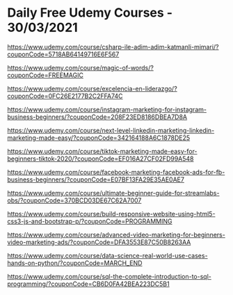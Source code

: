 # Daily Free Udemy Courses - 30/03/2021

https://www.udemy.com/course/csharp-ile-adim-adim-katmanli-mimari/?couponCode=5718AB64149716E6F567
https://www.udemy.com/course/magic-of-words/?couponCode=FREEMAGIC
https://www.udemy.com/course/excelencia-en-liderazgo/?couponCode=0FC26E2177B2C2FFA74C
https://www.udemy.com/course/instagram-marketing-for-instagram-business-beginners/?couponCode=208F23ED8186DBEA7D8A
https://www.udemy.com/course/next-level-linkedin-marketing-linkedin-marketing-made-easy/?couponCode=342164188A6C1878DE25
https://www.udemy.com/course/tiktok-marketing-made-easy-for-beginners-tiktok-2020/?couponCode=EF016A27CF02FD99A548
https://www.udemy.com/course/facebook-marketing-facebook-ads-for-fb-business-beginners/?couponCode=E07BF13FA29E35AE0AE7
https://www.udemy.com/course/ultimate-beginner-guide-for-streamlabs-obs/?couponCode=370BCD03DE67C62A7007
https://www.udemy.com/course/build-responsive-website-using-html5-css3-js-and-bootstrap-p/?couponCode=PROGRAMMING
https://www.udemy.com/course/advanced-video-marketing-for-beginners-video-marketing-ads/?couponCode=DFA3553E87C50B8263AA
https://www.udemy.com/course/data-science-real-world-use-cases-hands-on-python/?couponCode=MARCH_END
https://www.udemy.com/course/sql-the-complete-introduction-to-sql-programming/?couponCode=CB6D0FA42BEA223DC5B1
